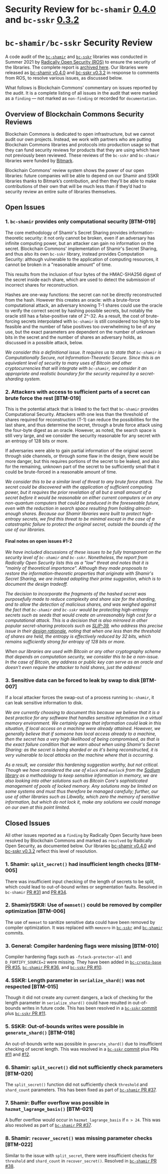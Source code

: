 # Security Review for `bc-shamir` [0.4.0](https://github.com/BlockchainCommons/bc-shamir/releases/tag/0.4.0) and `bc-sskr` [0.3.2](https://github.com/BlockchainCommons/bc-sskr/tree/0.3.2)

# `bc-shamir/bc-sskr` Security Review

A code audit of the [`bc-shamir`](https://github.com/BlockchainCommons/bc-shamir) and [`bc-sskr`](https://github.com/BlockchainCommons/bc-sskr) libraries was conducted in Summer 2021 by [Radically Open Security (ROS)](https://www.radicallyopensecurity.com/) to ensure the security of the libraries. The complete report is [archived here](reviews/2021-security-review.pdf). Our libraries were released as [bc-shamir v0.4.0](https://github.com/BlockchainCommons/bc-shamir/tree/0.4.0) and [bc-sskr v0.3.2](https://github.com/BlockchainCommons/bc-sskr/tree/0.3.2) in response to comments from ROS, to resolve various issues, as discussed below.

What follows is Blockchain Commons' commentary on issues reported by the audit. It is a complete listing of all issues in the audit that were marked as a `finding` — not marked as `non-finding` or recorded for `documentation`.

## Overview of Blockchain Commons Security Reviews

Blockchain Commons is dedicated to open infrastructure, but we cannot audit our own projects. Instead, we work with partners who are putting Blockchain Commons libraries and protocols into production usage so that they can fund security reviews for products that they are using which have not previously been reviewed. These reviews of the `bc-sskr` and `bc-shamir` libraries were funded by [Bitmark](https://bitmark.com/).

Blockchain Commons' review system shows the power of our open libraries: future companies will be able to depend on our Shamir and SSKR libraries thanks to Bitmark’s contribution, and then they’ll be able to make contributions of their own that will be much less than if they’d had to security review an entire suite of libraries themselves.

## Open Issues

### 1. `bc-shamir` provides only computational security [BTM-019]

The core methodology of Shamir's Secret Sharing provides information-theoretic security: it not only cannot be broken, even if an adversary has infinite computing power, but an attacker can gain no information on the secret. Blockchain Commons' implementation of Shamir's Secret Sharing, and thus also its own `bc-sskr` library, instead provides Computation Security: although vulnerable to the application of computing resources, it cannot be broken in a "reasonable amount" of time.

This results from the inclusion of four bytes of the HMAC-SHA256 digest of the secret inside each share, which are used to detect the submission of incorrect shares for reconstruction. 

Hashes are one-way functions: the secret can not be directly reconstructed from the hash. However this creates an oracle: with a brute-force computational attack, an adversary knowing T-1 shares could use the oracle to verify the correct secret by hashing possible secrets, but notably the oracle still has a false-positive rate of 2^-32. As a result, the cost of brute-forcing secrets interpolated with `bc-shamir` is still considered too high to be feasible and the number of false positives too overwhelming to be of any use, but the exact parameters are dependent on the number of unknown bits in the secret and the number of shares an adversary holds, as discussed in a possible attack, below.

_We consider this a definitional issue. It requires us to state that `bc-shamir` is Computationally Secure, not Information-Theoretic Secure. Since this is an equivalent level of security to many uses of Bitcoin and other cryptocurrencies that will integrate with `bc-shamir`, we consider it an appropriate and realistic boundary for the security required by a secret-sharding system._

### 2. Attackers with access to sufficient parts of a secret can brute force the rest [BTM-019]

This is the potential attack that is linked to the fact that `bc-shamir` provides Computational Security. Attackers with one less than the threshold of shares required for reconstruction (T-1) can reduce the possibilities for the last share, and thus determine the secret, through a brute force attack using the four-byte digest as an oracle. However, as noted, the search space is still very large, and we consider the security reasonable for any secret with an entropy of 128 bits or more.

If adversaries were able to gain partial information of the original secret through side channels, or through some flaw in the design, there would be more danger, but this requires portions of the secret to be leaked, and also for the remaining, unknown part of the secret to be sufficiently small that it could be brute-forced in a reasonable amount of time.

_We consider this to be a similar level of threat to any brute force attack. The secret could be discovered with the application of sufficient computing power, but it requires the prior revelation of all but a small amount of a secret before it would be reasonable on either current computers or on any non-quantum computers that could be produced in the foreseeable future, even with the reduction in search space resulting from holding almost-enough shares. Because our Shamir libraries were built to protect high-entropy secrets, we find this threat to be minimal except in the case of a catastrophic failure to protect the original secret, outside the bounds of the use of our libraries._

#### Final notes on open issues #1-2

_We have included discussions of these issues to be fully transparent on the security level of `bc-shamir` and `bc-sskr`. Nonetheless, the report from Radically Open Security lists this as a "low" threat and notes that it is "mainly of theoretical importance". Although they made proposals to restore the information-theoretic properties that originate with Shamir's Secret Sharing, we are instead adopting their prime suggestion, which is to document the design tradeoff._

_The decision to incorporate the fragments of the hashed secret was purposefully made to reduce complexity and share size for the sharding, and to allow the detection of malicious shares, and was weighed against the fact that `bc-shamir` and `bc-sskr` would be protecting high-entropy secrets such as seeds that would create an unreasonably high cost for a computational attack. This is a decision that is also mirrored in other popular secret-sharing protocols such as [SLIP-39](https://github.com/satoshilabs/slips/blob/master/slip-0039.md), who address this precise issue in their [design rationale](https://github.com/satoshilabs/slips/blob/master/slip-0039.md#Digest), noting that when one less than the threshold of shares are held, the entropy is effectively reduced by 32 bits, which remains sufficiently strong for entropy of 128 bits or more._

_When our libraries are used with Bitcoin or any other cryptography scheme that depends on computation security, we consider this to be a non-issue. In the case of Bitcoin, any address or public key can serve as an oracle and doesn't even require the attacker to hold shares, just the address!_

### 3. Sensitive data can be forced to leak by swap to disk [BTM-007]

If a local attacker forces the swap-out of a process running `bc-shamir`, it can leak sensitive information to disk.

_We are currently choosing to document this because we believe that it is a best practice for any software that handles sensitive information in a virtual memory environment. We certainly agree that information could leak in this situation, if local access on a machine were already attained. However, we generally believe that if someone has local access already to a machine, then the secret has a very high likelihood of being compromised, as that is the exact failure condition that we warn about when using Shamir's Secret Sharing: as the secret is being sharded or as it's being reconstructed, it is very vulnerable to local attacks on the machine where that is occurring._

_As a result, we consider this hardening suggestion worthy, but not critical. Though we have considered the use of `mlock` and `munlock` from the [Sodium library](https://libsodium.gitbook.io/doc/memory_management) as a methodology to keep sensitive information in memory, we are also looking into other solutions such as Bitcoin Core's sophisticated management of pools of locked memory. Any solutions may be limited on some systems and must thus therefore be managed carefully; further, our use of other libraries such as Libwally, which zero the memory of sensitive information, but which do not lock it, make any solutions we could manage on our own at this point limited._

## Closed Issues

All other issues reported as a `finding` by Radically Open Security have been resolved by Blockchain Commons and marked as `resolved` by Radically Open Security, as documented below. Our libraries [bc-shamir v0.4.0](https://github.com/BlockchainCommons/bc-shamir/tree/0.4.0) and [bc-sskr v0.3.2](https://github.com/BlockchainCommons/bc-sskr/tree/0.3.2) reflect this level of resolution.

### 1. Shamir: `split_secret()` had insufficient length checks [BTM-005]

There was insufficient input checking of the length of secrets to be split, which could lead to out-of-bound writes or segmentation faults. Resolved in `bc-shamir` [PR #31](https://github.com/BlockchainCommons/bc-shamir/pull/31/commits/dd01344c0fdcbc80264f63e70f90886448922ee9) and [PR #34](https://github.com/BlockchainCommons/bc-shamir/pull/34).

### 2. Shamir/SSKR: Use of `memset()` could be removed by compiler optimization [BTM-006]

The use of `memset` to sanitize sensitive data could have been removed by compiler optimization. It was replaced with `memzero` in [`bc-sskr`](https://github.com/BlockchainCommons/bc-sskr/commit/c40b37fe62e2257132952eee52197ffffef6533d) and [`bc-shamir`](https://github.com/BlockchainCommons/bc-shamir/commit/99f409f58258a836564b35279327ebe45f6829b5) commits.

### 3. General: Compiler hardening flags were missing [BTM-010]

Compiler hardening flags such as `-fstack-protector-all` and `D_FORTIFY_SOURCE=2` were missing. They have been added in [`bc-crypto-base` PR #35](https://github.com/BlockchainCommons/bc-crypto-base/pull/35), [`bc-shamir` PR #36](https://github.com/BlockchainCommons/bc-shamir/pull/36), and [`bc-sskr` PR #10](https://github.com/BlockchainCommons/bc-sskr/pull/10).

### 4. SSKR: Length parameter in `serialize_shard()` was not respected [BTM-015]

Though it did not create any current dangers, a lack of checking for the length parameter in `serialize_shard()` could have resulted in out-of-bounds writes in future code. This has been resolved in a [`bc-sskr` commit](https://github.com/BlockchainCommons/bc-sskr/commit/3c73b09f09f849481dbfaf6eee0bb56d0e9db1b9) plus [`bc-sskr` PR #11](https://github.com/BlockchainCommons/bc-sskr/pull/11).

### 5. SSKR: Out-of-bounds writes were possible in `generate_shard()` [BTM-018]

An out-of-bounds write was possible in `generate_shard()` due to insufficient checking of secret length. This was resolved in a [`bc-sskr` commit](https://github.com/BlockchainCommons/bc-sskr/commit/718a3ab28c2f025582928bbbd78551f4e8b4fdde) plus PRs [#11](https://github.com/BlockchainCommons/bc-sskr/pull/11) and [#12](https://github.com/BlockchainCommons/bc-sskr/pull/12).

### 6. Shamir: `split_secret()` did not sufficiently check parameters [BTM-020]

The `split_secret()` function did not sufficiently check `threshold` and `shard_count` parameters. This has been fixed as part of [`bc-shamir` PR #37](https://github.com/BlockchainCommons/bc-shamir/pull/37).

### 7. Shamir: Buffer overflow was possible in `hazmat_lagrange_basis()` [BTM-021]

A buffer overflow would occur in `hazmat_lagrange_basis` if `n > 24`. This was also resolved as part of [`bc-shamir` PR #37](https://github.com/BlockchainCommons/bc-shamir/pull/37).

### 8. Shamir: `recover_secret()` was missing parameter checks [BTM-022]

Similar to the issue with `split_secret`, there were insufficient checks for `threshold` and `shard_count` in `recover_secret()`. Resolved in [`bc-shamir` PR #38](https://github.com/BlockchainCommons/bc-shamir/pull/38).
